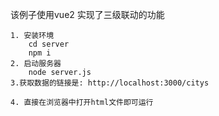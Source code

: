 该例子使用vue2 实现了三级联动的功能

```
1. 安装环境
    cd server 
    npm i 
2. 启动服务器
    node server.js
3.获取数据的链接是: http://localhost:3000/citys

4. 直接在浏览器中打开html文件即可运行
```